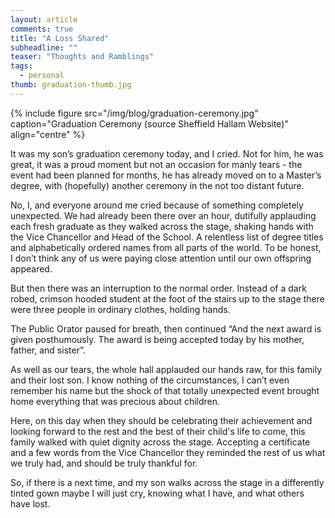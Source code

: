 ```yaml
---
layout: article
comments: true
title: "A Loss Shared"
subheadline: ""
teaser: "Thoughts and Ramblings"
tags:
  - personal
thumb: graduation-thumb.jpg
---
```


{% include figure src="/img/blog/graduation-ceremony.jpg" caption="Graduation Ceremony (source Sheffield Hallam Website)" align="centre" %}

It was my son’s graduation ceremony today, and I cried. Not for him, he was great, it was a proud moment but not an occasion for manly tears - the event had been planned for months, he has already moved on to a Master’s degree, with (hopefully) another ceremony in the not too distant future.

No, I, and everyone around me cried because of something completely unexpected. We had already been there over an hour, dutifully applauding each fresh graduate as they walked across the stage, shaking hands with the Vice Chancellor and Head of the School. A relentless list of degree titles and alphabetically ordered names from all parts of the world. To be honest, I don’t think any of us were paying close attention until our own offspring appeared.

But then there was an interruption to the normal order. Instead of a dark robed, crimson hooded student at the foot of the stairs up to the stage there were three people in ordinary clothes, holding hands.

The Public Orator paused for breath, then continued “And the next award is given posthumously. The award is being accepted today by his mother, father, and sister”.

As well as our tears, the whole hall applauded our hands raw, for this family and their lost son. I know nothing of the circumstances, I can’t even remember his name but the shock of that totally unexpected event brought home everything that was precious about children.

Here, on this day when they should be celebrating their achievement and looking forward to the rest and the best of their child's life to come, this family walked with quiet dignity across the stage. Accepting a certificate and a few words from the Vice Chancellor they reminded the rest of us what we truly had, and should be truly thankful for.

So, if there is a next time, and my son walks across the stage in a differently tinted gown maybe I will just cry, knowing what I have, and what others have lost.